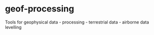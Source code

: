 # geof-processing
Tools for geophysical data - processing - terrestrial data - airborne data levelling
